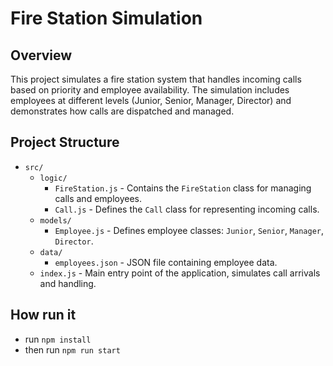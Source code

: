 # Fire Station Simulation

## Overview

This project simulates a fire station system that handles incoming calls based on priority and employee availability. The simulation includes employees at different levels (Junior, Senior, Manager, Director) and demonstrates how calls are dispatched and managed.

## Project Structure

- `src/`
  - `logic/`
    - `FireStation.js` - Contains the `FireStation` class for managing calls and employees.
    - `Call.js` - Defines the `Call` class for representing incoming calls.
  - `models/`
    - `Employee.js` - Defines employee classes: `Junior`, `Senior`, `Manager`, `Director`.
  - `data/`
    - `employees.json` - JSON file containing employee data.
  - `index.js` - Main entry point of the application, simulates call arrivals and handling.

## How run it

- run `npm install`
- then run `npm run start`
  